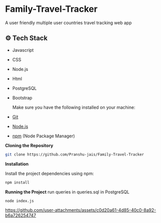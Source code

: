 # Family-Travel-Tracker
A user friendly multiple user countries travel tracking  web app 
## <a name="tech-stack">⚙️ Tech Stack</a>

- Javascript
- CSS
- Node.js
- Html
- PostgreSQL
- Bootstrap

  Make sure you have the following installed on your machine:

- [Git](https://git-scm.com/)
- [Node.js](https://nodejs.org/en)
- [npm](https://www.npmjs.com/) (Node Package Manager)

**Cloning the Repository**

```bash
git clone https://github.com/Pranshu-jais/Family-Travel-Tracker
```

**Installation**

Install the project dependencies using npm:

```bash
npm install
```
**Running the Project**
run queries in queries.sql in PostgreSQL
```bash
node index.js
```




https://github.com/user-attachments/assets/c0d20a61-4d85-40c0-8a92-b6a726254747


